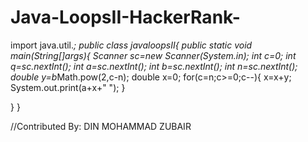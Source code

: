 # Java-LoopsII-HackerRank-
import java.util.*;
public class javaloopsII{
  public static void main(String[]args){
    Scanner sc=new Scanner(System.in);
    int c=0;
    int q=sc.nextInt();
    int a=sc.nextInt();
    int b=sc.nextInt();
    int n=sc.nextInt();
    double y=b*Math.pow(2,c-n);
    double x=0;
    for(c=n;c>=0;c--){
      x=x+y;
      System.out.print(a+x+" ");
    }
    
  }
}

//Contributed By: DIN MOHAMMAD ZUBAIR

